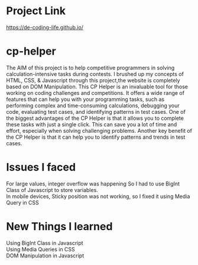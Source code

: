 # Project Link
https://de-coding-life.github.io/

# cp-helper
The AIM of this project is to help competitive programmers in solving calculation-intensive tasks during contests.
I brushed up my concepts of HTML, CSS, & Javascript through this project,the website is completely based on DOM Manipulation.
This CP Helper is an invaluable tool for those working on coding challenges and competitions.
It offers a wide range of features that can help you with your programming tasks, such as performing complex and time-consuming calculations, debugging your code, evaluating test cases, and identifying patterns in test cases.
One of the biggest advantages of the CP Helper is that it allows you to complete these tasks with just a single click.
This can save you a lot of time and effort, especially when solving challenging problems.
Another key benefit of the CP Helper is that it can help you to identify patterns and trends in test cases.

# Issues I faced
For large values, integer overflow was happening So I had to use BigInt Class of Javascript to store variables.
<br>
In mobile devices, Sticky position was not working, so I fixed it using Media Query in CSS
<br>

# New Things I learned
Using BigInt Class in Javascript <br>
Using Media Queries in CSS <br>
DOM Manipulation in Javascript <br>
